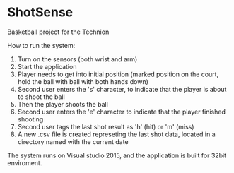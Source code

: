 # ShotSense
Basketball project for the Technion

How to run the system:
1. Turn on the sensors (both wrist and arm)
2. Start the application
3. Player needs to get into initial position (marked position on the court, hold the ball with ball with both hands down)
4. Second user enters the 's' character, to indicate that the player is about to shoot the ball
5. Then the player shoots the ball
6. Second user enters the 'e' character to indicate that the player finished shooting
7. Second user tags the last shot result as 'h' (hit) or 'm' (miss)
8. A new .csv file is created represeting the last shot data, located in a directory named with the current date

The system runs on Visual studio 2015, and the application is built for 32bit enviroment.
